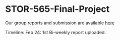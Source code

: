 # STOR-565-Final-Project

Our group reports and submission are available [here](https://www.dropbox.com/sh/b3segeyzj6gvfun/AAAR5GMEX73nhYMIgCD6t7t1a?dl=0)

Timeline:
Feb 24: 1st Bi-weekly report uploaded.
